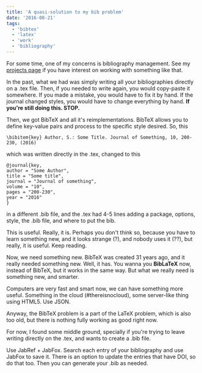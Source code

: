 ```yaml
---
title: 'A quasi-solution to my bib problem'
date: '2016-08-21'
tags:
  - 'bibtex'
  - 'latex'
  - 'work'
  - 'bibliography'
---
```


For some time, one of my concerns is bibliography management.
See my [projects page](http://abelsiqueira.github.io/en/projects/) if you have
interest on working with something like that.

In the past, what we had was simply writing all your bibliographies directly on
a .tex file. Then, if you needed to write again, you would copy-paste it
somewhere. If you made a mistake, you would have to fix it by hand. If the
journal changed styles, you would have to change everything by hand.
**If you're still doing this. STOP.**

Then, we got BibTeX and all it's reimplementations. BibTeX allows you to define
key-value pairs and process to the specific style desired.
So, this

```
\bibitem{key} Author, S.: Some Title. Journal of Something, 10, 200-230, (2016)
```

which was written directly in the .tex, changed to this

```
@journal{key,
author = "Some Author",
title = "Some title",
journal = "Journal of something",
volume = "10",
pages = "200-230",
year = "2016"
}
```

in a different .bib file, and the .tex had 4-5 lines adding a package, options,
style, the .bib file, and where to put the bib.

This is useful. Really, it is. Perhaps you don't think so, because you have to
learn something new, and it looks strange (?), and nobody uses it (??), but
really, it is useful. Keep reading.

Now, we need something new. BibTeX was created 31 years ago, and it really
needed something new. Well, it has. You wanna you **BibLaTeX** now, instead of
BibTeX, but it works in the same way. But what we really need is something new,
and smarter.

Computers are very fast and smart now, we can have something more useful.
Something in the cloud (#thereisnocloud), some server-like thing using HTML5.
Use JSON.

Anyway, the BibTeX problem is a part of the LaTeX problem, which is also too
old, but there is nothing fully working as good right now.

For now, I found some middle ground, specially if you're trying to leave writing
directly on the .tex, and wants to create a .bib file.

Use JabRef + JabFox. Search each entry of your bibliography and use JabFox to
save it. There is an option to update the entries that have DOI, so do that too.
Then you can generate your .bib as needed.
